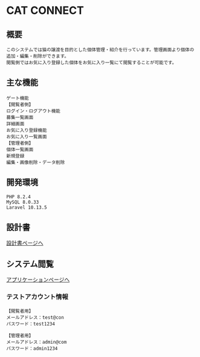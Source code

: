 # CAT CONNECT 
## 概要

```
このシステムでは猫の譲渡を目的とした個体管理・紹介を行っています。管理画面より個体の追加・編集・削除ができます。
閲覧側ではお気に入り登録した個体をお気に入り一覧にて閲覧することが可能です。
```

## 主な機能
```
ゲート機能
【閲覧者側】
ログイン・ログアウト機能
募集一覧画面
詳細画面
お気に入り登録機能
お気に入り一覧画面
【管理者側】
個体一覧画面
新規登録
編集・画像削除・データ削除
```
## 開発環境
```
PHP 8.2.4
MySQL 8.0.33
Laravel 10.13.5
```
## 設計書
[設計書ページへ](https://docs.google.com/spreadsheets/d/123Ho-KwCGwqoeTPIi3BHWVatOYm_uzkM/edit#gid=1307798173)

## システム閲覧
[アプリケーションページへ](https://tech-itemmanagement-41f3010ae22e.herokuapp.com/)
### テストアカウント情報
```
【閲覧者用】
メールアドレス：test@con
パスワード：test1234

【管理者用】
メールアドレス：admin@com   
パスワード：admin1234
```



